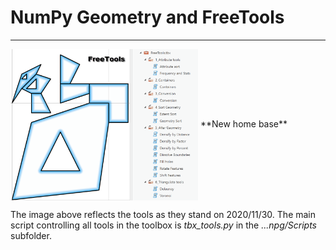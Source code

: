 # NumPy Geometry and FreeTools

----

<!--- This is a comment -->
<!--- https://dan-patterson.github.io/numpy_geometry/ -->
<!--- <a href="url"><img src="https://github.com/Dan-Patterson/numpy_geometry/blob/master/images/Voronoi2.png" align="center" height="auto" width="300" ></a> -->
<!--- ![](images/Voronoi2.png) -->
<!--- The line below is a relative reference.  Make sure that the subdir doesn't begin with a / -->
<img src="images/FreeTools.png" align="center" width="300"/>
<!--- arcpro_npg/images/FreeTools.png -->
**New home base**

The image above reflects the tools as they stand on 2020/11/30. 
The main script controlling all tools in the toolbox is *tbx_tools.py* in the *...npg/Scripts* subfolder. 
